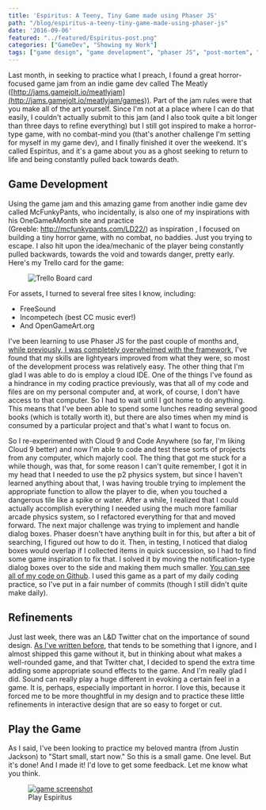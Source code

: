 ```yaml
---
title: 'Espiritus: A Teeny, Tiny Game made using Phaser JS'
path: "/blog/espiritus-a-teeny-tiny-game-made-using-phaser-js"
date: '2016-09-06'
featured: "../featured/Espiritus-post.png"
categories: ["GameDev", "Showing my Work"]
tags: ["game design", "game development", "phaser JS", "post-mortem", "sound design", "start small"]
---
```


Last month, in seeking to practice what I preach, I found a great horror-focused game jam from an indie game dev called The Meatly ([http://jams.gamejolt.io/meatlyjam](http://jams.gamejolt.io/meatlyjam/games)). Part of the jam rules were that you make all of the art yourself. Since I'm not at a place where I can do that easily, I couldn't actually submit to this jam (and I also took quite a bit longer than three days to refine everything) but I still got inspired to make a horror-type game, with no combat-mind you (that's another challenge I'm setting for myself in my game dev), and I finally finished it over the weekend. It's called Espiritus, and it's a game about you as a ghost seeking to return to life and being constantly pulled back towards death.

## Game Development

Using the game jam and this amazing game from another indie game dev called McFunkyPants, who incidentally, is also one of my inspirations with his OneGameAMonth site and practice (Greeble: http://mcfunkypants.com/LD22/) as inspiration , I focused on building a tiny horror game, with no combat, no baddies. Just you trying to escape. I also hit upon the idea/mechanic of the player being constantly pulled backwards, towards the void and towards danger, pretty early. Here's my Trello card for the game:

<figure>
    <img
    sizes="(max-width: 810px) 100vw, 810px"
    srcset="https://res.cloudinary.com/dhdaswa6t/image/upload/f_auto,q_60,w_203/v1530396697/blog/Screen-Shot-2016-09-05-at-5.49.58-PM.png 203w,
            https://res.cloudinary.com/dhdaswa6t/image/upload/f_auto,q_60,w_405/v1530396697/blog/Screen-Shot-2016-09-05-at-5.49.58-PM.png 405w,
            https://res.cloudinary.com/dhdaswa6t/image/upload/f_auto,q_60,w_810/v1530396697/blog/Screen-Shot-2016-09-05-at-5.49.58-PM.png 810w,
            https://res.cloudinary.com/dhdaswa6t/image/upload/f_auto,q_60,w_1215/v1530396697/blog/Screen-Shot-2016-09-05-at-5.49.58-PM.png 1215w"
    src="https://res.cloudinary.com/dhdaswa6t/image/upload/f_auto,q_60,w_810/v1530396697/blog/Screen-Shot-2016-09-05-at-5.49.58-PM.png"
    alt="Trello Board card"/>
</figure>

For assets, I turned to several free sites I know, including:

*   FreeSound
*   Incompetech (best CC music ever!)
*   And OpenGameArt.org

I've been learning to use Phaser JS for the past couple of months and, [while previously, I was completely overwhelmed with the framework](/blog/playing-games/), I've found that my skills are lightyears improved from what they were, so most of the development process was relatively easy. The other thing that I'm glad I was able to do is employ a cloud IDE. One of the things I've found as a hindrance in my coding practice previously, was that all of my code and files are on my personal computer and, at work, of course, I don't have access to that computer. So I had to wait until I got home to do anything. This means that I've been able to spend some lunches reading several good books (which is totally worth it), but there are also times when my mind is consumed by a particular project and that's what I want to focus on.

So I re-experimented with Cloud 9 and Code Anywhere (so far, I'm liking Cloud 9 better) and now I'm able to code and test these sorts of projects from any computer, which majorly cool. The thing that got me stuck for a while though, was that, for some reason I can't quite remember, I got it in my head that I needed to use the p2 physics system, but since I haven't learned anything about that, I was having trouble trying to implement the appropriate function to allow the player to die, when you touched a dangerous tile like a spike or water. After a while, I realized that I could actually accomplish everything I needed using the much more familiar arcade physics system, so I refactored everything for that and moved forward. The next major challenge was trying to implement and handle dialog boxes. Phaser doesn't have anything built in for this, but after a bit of searching, I figured out how to do it. Then, in testing, I noticed that dialog boxes would overlap if I collected items in quick succession, so I had to find some game inspiration to fix that. I solved it by moving the notification-type dialog boxes over to the side and making them much smaller. [You can see all of my code on Github](https://github.com/anthkris/espiritus-game). I used this game as a part of my daily coding practice, so I've put in a fair number of commits (though I still didn't quite make daily).

## Refinements

Just last week, there was an L&D Twitter chat on the importance of sound design. [As I've written before](/blog/augustseptember-gds-challenge-mell-hammer-detective-agency/), that tends to be something that I ignore, and I almost shipped this game without it, but in thinking about what makes a well-rounded game, and that Twitter chat, I decided to spend the extra time adding some appropriate sound effects to the game. And I'm really glad I did. Sound can really play a huge different in evoking a certain feel in a game. It is, perhaps, especially important in horror. I love this, because it forced me to be more thoughtful in my design and to practice these little refinements in interactive design that are so easy to forget or cut.

## Play the Game

As I said, I've been looking to practice my beloved mantra (from Justin Jackson) to "Start small, start now." So this is a small game. One level. But it's done! And I made it! I'd love to get some feedback. Let me know what you think.

<figure>
  <a href="https://anthkris.itch.io/espiritus" target="blank">
    <img
    sizes="(max-width: 810px) 100vw, 810px"
    srcset="https://res.cloudinary.com/dhdaswa6t/image/upload/f_auto,q_60,w_203/v1530396697/blog/Screen-Shot-2016-09-05-at-6.12.06-PM.png 203w,
            https://res.cloudinary.com/dhdaswa6t/image/upload/f_auto,q_60,w_405/v1530396697/blog/Screen-Shot-2016-09-05-at-6.12.06-PM.png 405w,
            https://res.cloudinary.com/dhdaswa6t/image/upload/f_auto,q_60,w_810/v1530396697/blog/Screen-Shot-2016-09-05-at-6.12.06-PM.png 810w,
            https://res.cloudinary.com/dhdaswa6t/image/upload/f_auto,q_60,w_1215/v1530396697/blog/Screen-Shot-2016-09-05-at-6.12.06-PM.png 1215w"
    src="https://res.cloudinary.com/dhdaswa6t/image/upload/f_auto,q_60,w_810/v1530396697/blog/Screen-Shot-2016-09-05-at-6.12.06-PM.png"
    alt="game screenshot"/>

  </a>
  <figcaption>Play Espiritus</figcaption>
</figure>
